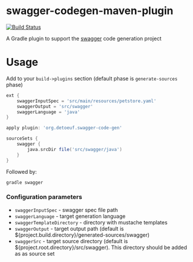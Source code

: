 swagger-codegen-maven-plugin
============================

[![Build Status](https://travis-ci.org/thebignet/swagger-codegen-gradle-plugin.svg?branch=master)](https://travis-ci.org/thebignet/swagger-codegen-gradle-plugin)

A Gradle plugin to support the [swagger](http://swagger.io) code generation project

Usage
============================

Add to your `build->plugins` section (default phase is `generate-sources` phase)
```groovy
ext {
    swaggerInputSpec = 'src/main/resources/petstore.yaml'
    swaggerOutput = 'src/swagger'
    swaggerLanguage = 'java'
}

apply plugin: 'org.detoeuf.swagger-code-gen'

sourceSets {
    swagger {
        java.srcDir file('src/swagger/java')
    }
}
```

Followed by:

```
gradle swagger
```

### Configuration parameters

- `swaggerInputSpec` - swagger spec file path
- `swaggerLanguage` - target generation language
- `swaggerTemplateDirectory` - directory with mustache templates
- `swaggerOutput` - target output path (default is ${project.build.directory}/generated-sources/swagger)
- `swaggerSrc` - target source directory (default is ${project.root.directory}/src/swagger).  This directory should be added as as source set
